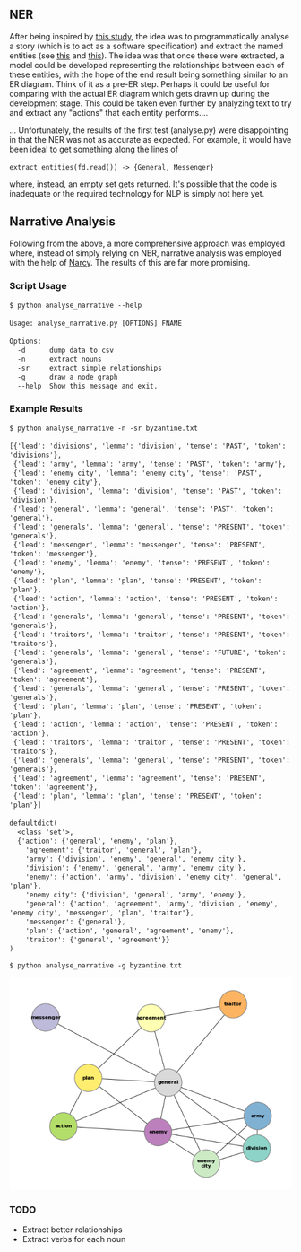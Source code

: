 ## NER

After being inspired by [this study](https://journals.plos.org/plosone/article?id=10.1371/journal.pone.0226025), the idea was to programmatically analyse a story (which is to act as a software specification) and extract the named entities (see [this](https://github.com/flairNLP/flair) and [this](https://home.aveek.io/blog/post/finding-main-characters/)). The idea was that once these were extracted, a model could be developed representing the relationships between each of these entities, with the hope of the end result being something similar to an ER diagram. Think of it as a pre-ER step. Perhaps it could be useful for comparing with the actual ER diagram which gets drawn up during the development stage. This could be taken even further by analyzing text to try and extract any "actions" that each entity performs....

... Unfortunately, the results of the first test (analyse.py) were disappointing in that the NER was not as accurate as expected. For example, it would have been ideal to get something along the lines of

`
extract_entities(fd.read()) -> {General, Messenger}
`

where, instead, an empty set gets returned. It's possible that the code is inadequate or the required technology for NLP is simply not here yet.


## Narrative Analysis

Following from the above, a more comprehensive approach was employed where, instead of simply relying on NER, narrative analysis was employed with the help of [Narcy](https://github.com/sztal/narcy#readme). The results of this are far more promising.

### Script Usage

```
$ python analyse_narrative --help

Usage: analyse_narrative.py [OPTIONS] FNAME

Options:
  -d      dump data to csv
  -n      extract nouns
  -sr     extract simple relationships
  -g      draw a node graph
  --help  Show this message and exit.
```

### Example Results

```
$ python analyse_narrative -n -sr byzantine.txt

[{'lead': 'divisions', 'lemma': 'division', 'tense': 'PAST', 'token': 'divisions'},
 {'lead': 'army', 'lemma': 'army', 'tense': 'PAST', 'token': 'army'},
 {'lead': 'enemy city', 'lemma': 'enemy city', 'tense': 'PAST', 'token': 'enemy city'},
 {'lead': 'division', 'lemma': 'division', 'tense': 'PAST', 'token': 'division'},
 {'lead': 'general', 'lemma': 'general', 'tense': 'PAST', 'token': 'general'},
 {'lead': 'generals', 'lemma': 'general', 'tense': 'PRESENT', 'token': 'generals'},
 {'lead': 'messenger', 'lemma': 'messenger', 'tense': 'PRESENT', 'token': 'messenger'},
 {'lead': 'enemy', 'lemma': 'enemy', 'tense': 'PRESENT', 'token': 'enemy'},
 {'lead': 'plan', 'lemma': 'plan', 'tense': 'PRESENT', 'token': 'plan'},
 {'lead': 'action', 'lemma': 'action', 'tense': 'PRESENT', 'token': 'action'},
 {'lead': 'generals', 'lemma': 'general', 'tense': 'PRESENT', 'token': 'generals'},
 {'lead': 'traitors', 'lemma': 'traitor', 'tense': 'PRESENT', 'token': 'traitors'},
 {'lead': 'generals', 'lemma': 'general', 'tense': 'FUTURE', 'token': 'generals'},
 {'lead': 'agreement', 'lemma': 'agreement', 'tense': 'PRESENT', 'token': 'agreement'},
 {'lead': 'generals', 'lemma': 'general', 'tense': 'PRESENT', 'token': 'generals'},
 {'lead': 'plan', 'lemma': 'plan', 'tense': 'PRESENT', 'token': 'plan'},
 {'lead': 'action', 'lemma': 'action', 'tense': 'PRESENT', 'token': 'action'},
 {'lead': 'traitors', 'lemma': 'traitor', 'tense': 'PRESENT', 'token': 'traitors'},
 {'lead': 'generals', 'lemma': 'general', 'tense': 'PRESENT', 'token': 'generals'},
 {'lead': 'agreement', 'lemma': 'agreement', 'tense': 'PRESENT', 'token': 'agreement'},
 {'lead': 'plan', 'lemma': 'plan', 'tense': 'PRESENT', 'token': 'plan'}]

defaultdict(
  <class 'set'>,
  {'action': {'general', 'enemy', 'plan'},
    'agreement': {'traitor', 'general', 'plan'},
    'army': {'division', 'enemy', 'general', 'enemy city'},
    'division': {'enemy', 'general', 'army', 'enemy city'},
    'enemy': {'action', 'army', 'division', 'enemy city', 'general', 'plan'},
    'enemy city': {'division', 'general', 'army', 'enemy'},
    'general': {'action', 'agreement', 'army', 'division', 'enemy', 'enemy city', 'messenger', 'plan', 'traitor'},
    'messenger': {'general'},
    'plan': {'action', 'general', 'agreement', 'enemy'},
    'traitor': {'general', 'agreement'}}
)
```

```
$ python analyse_narrative -g byzantine.txt
```

![graph](byzantine.txt.graph.png)

### TODO

* Extract better relationships
* Extract verbs for each noun
